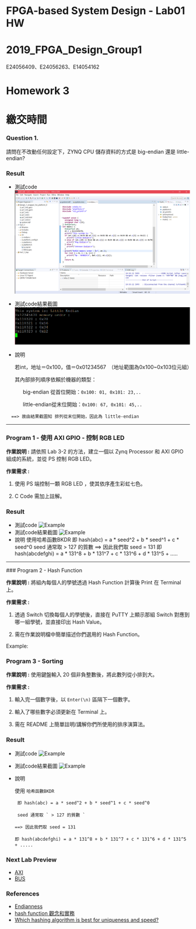 # FPGA-based System Design - Lab01 HW
# 2019_FPGA_Design_Group1
E24056409、E24056263、E14054162

Homework 3
====

# 繳交時間

### Question 1.

請問在不改動任何設定下，ZYNQ CPU 儲存資料的方式是 big-endian 還是 little-endian?

### Result
* 測試code
![Example](images/Q1_2.PNG)
* 測試code結果截圖
![Example](images/Q1_1.PNG)
* 說明

   若int，地址＝0x100，值＝0x01234567　（地址範圍為0x100~0x103位元組）

   其內部排列順序依賴於機器的類型：

　　　   big-endian   從首位開始：`0x100: 01, 0x101: 23,..`

　　　   little-endian從末位開始：`0x100: 67, 0x101: 45,..`
   
      ==> 故由結果截圖知 排列從末位開始，因此為 little-endian
<HR>

### Program 1 - 使用 AXI GPIO - 控制 RGB LED

**作業說明 :** 請依照 Lab 3-2 的方法，建立一個以 Zynq Processor 和 AXI GPIO 組成的系統，並從 PS 控制 RGB LED。

**作業需求 :**

1. 使用 PS 端控制一顆 RGB LED ，使其依序產生彩虹七色。

2. C Code 需加上註解。
### Result
* 測試code
![Example](images/P1_2.PNG)
* 測試code結果截圖
![Example](images/P1_1.PNG)
* 說明
   使用哈希函數BKDR 
       即 hash(abc) = a * seed^2 + b * seed^1 + c * seed^0
       seed 通常取 > 127 的質數
      ==> 因此我們取 seed = 131
      即 hash(abcdefghi) = a * 131^8 + b * 131^7 + c * 131^6 + d * 131^5 + .....
   
  
<HR>
### Program 2 - Hash Function

**作業說明 :** 將組內每個人的學號透過 Hash Function 計算後 Print 在 Terminal 上。

**作業需求 :**

1. 透過 Switch 切換每個人的學號後，直接在 PuTTY 上顯示那組 Switch 對應到哪一組學號，並直接印出 Hash Value。

2. 需在作業說明檔中簡單描述你們選用的 Hash Function。

Example:

### Program 3 - Sorting

**作業說明 :** 使用鍵盤輸入 20 個非負整數後，將此數列從小排到大。

**作業需求 :**

1. 輸入完一個數字後，以 `Enter(\n)` 區隔下一個數字。

2. 輸入了哪些數字必須更新在 Terminal 上。

3. 需在 README 上簡單註明/講解你們所使用的排序演算法。

### Result
* 測試code
![Example](images/P2_2.PNG)
* 測試code結果截圖
![Example](images/P2_1.PNG)
* 說明

   使用 ` 哈希函數BKDR ` 
   
       即 hash(abc) = a * seed^2 + b * seed^1 + c * seed^0
       
       seed 通常取 ` > 127 的質數 `
       
      ==> 因此我們取 seed = 131
      
      即 hash(abcdefghi) = a * 131^8 + b * 131^7 + c * 131^6 + d * 131^5 + .....

### Next Lab Preview

- [AXI](https://www.twblogs.net/a/5b8cb90d2b7177188334d3a7)
- [BUS](https://zh.wikipedia.org/wiki/%E6%80%BB%E7%BA%BF)

### References

* [Endianness](https://zh.wikipedia.org/wiki/%E5%AD%97%E8%8A%82%E5%BA%8F)
* [hash function 觀念和實務](https://hackmd.io/s/HJln3jU_e)
* [Which hashing algorithm is best for uniqueness and speed?](https://softwareengineering.stackexchange.com/questions/49550/which-hashing-algorithm-is-best-for-uniqueness-and-speed)

